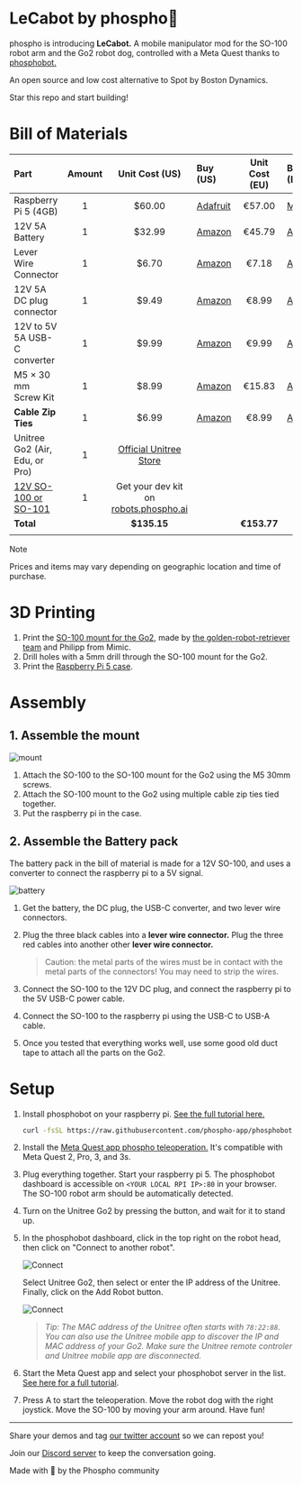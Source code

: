 # LeCabot by phospho🧪

phospho is introducing **LeCabot.** A mobile manipulator mod for the SO-100 robot arm and the Go2 robot dog, controlled with a Meta Quest thanks to [phosphobot.](https://github.com/phospho-app/phosphobot)

An open source and low cost alternative to Spot by Boston Dynamics.

Star this repo and start building!

# Bill of Materials

| Part                                                                | Amount |                                Unit Cost (US)                                 | Buy (US)                                                                                                                                                                      | Unit Cost (EU) | Buy (EU)                                                                                                  | Unit Cost (CN) | Buy (CN)                                                                                                  |
| :------------------------------------------------------------------ | :----: | :---------------------------------------------------------------------------: | :---------------------------------------------------------------------------------------------------------------------------------------------------------------------------- | :------------: | :-------------------------------------------------------------------------------------------------------- | :------------: | :-------------------------------------------------------------------------------------------------------- |
| Raspberry Pi 5 (4GB)                                                |   1    |                                    \$60.00                                    | [Adafruit](https://www.adafruit.com/product/5812)                                                                                                                             |     €57.00     | [Mouser](https://eu.mouser.com/ProductDetail/Raspberry-Pi/SC1111?qs=HoCaDK9Nz5fnLhlMNnKTiQ%3D%3D)         |      ¥410      | [Taobao](https://e.tb.cn/h.64IIvlisvAL15g8?tk=fdOVexkHECW)                                                |
| 12V 5A Battery                                                      |   1    |                                    \$32.99                                    | [Amazon](https://www.amazon.com/KBT-Rechargeable-Connector-Replacement-Security/dp/B0C242DYT1/ref=sr_1_2_sspa?)                                                               |     €45.79     | [Amazon](https://www.amazon.fr/dp/B0D5QSMW21)                                                             |      ¥70       | [Taobao](https://e.tb.cn/h.64IJNTnXwhn44BS?tk=PQQ8exkJEtR)                                                |
| Lever Wire Connector                                                |   1    |                                    \$6.70                                     | [Amazon](https://www.amazon.com/Wago-221-413-LEVER-NUTS-Conductor-Connectors/dp/B06XGYXVXR/ref=sr_1_4)                                                                        |     €7.18      | [Amazon](https://www.amazon.fr/221-413-fil-%C3%A9lectrique-connecteur-220-240-Terminal/dp/B01AKF3I58)     |     ¥3.50      | [Taobao](https://e.tb.cn/h.64r0Z6Y5jZczq5q?tk=XEaSex908q0)                                                |
| 12V 5A DC plug connector                                            |   1    |                                    \$9.49                                     | [Amazon](https://www.amazon.com/43x2pcs-Connectors-Security-Lighting-MILAPEAK/dp/B072BXB2Y8/ref=sr_1_11)                                                                      |     €8.99      | [Amazon](https://www.amazon.fr/RUNCCI-YUN-Alimentation-dalimentation-Connecteur-Surveiller/dp/B0CX44HTKZ) |     ¥3.10      | [Taobao](https://e.tb.cn/h.64IFOvrMdUVoQQX?tk=nahtexkvokE)                                                |
| 12V to 5V 5A USB-C converter                                        |   1    |                                    \$9.99                                     | [Amazon](https://www.amazon.com/Klnuoxj-Converter-Interface-Waterproof-Compatible/dp/B0CRVW7N2J?source=ps-sl-shoppingads-lpcontext&ref_=fplfs&smid=A1QRG6NHEUKUZO&gQT=0&th=1) |     €9.99      | [Amazon](https://www.amazon.fr/Greluma-convertisseur-Adaptateur-dalimentation-Compatible/dp/B0D7VDL2X6)   |      ¥20       | [1688](https://qr.1688.com/s/Eb6ykv4y)                                                                    |
| M5 × 30 mm Screw Kit                                                |   1    |                                    \$8.99                                     | [Amazon](https://www.amazon.com/Mywish-50Sets-Stainless-Washers-Spanner/dp/B0DJP888H2)                                                                                        |     €15.83     | [Amazon](https://www.amazon.fr/hexagonale-inoxydable-Entièrement-Fileté-Boulons/dp/B08RN8QY5J?th=1)       |      ¥24       | [Taobao](https://za.meest-shop.com/en/taobao/product/717340363892)                                        |
| **Cable Zip Ties**                                                  |   1    |                                    \$6.99                                     | [Amazon](https://www.amazon.com/Self-Locking-CableTies-Multi-Purpose-Management-Workshop-White/dp/B097M825XG)                                                                 |     €8.99      | [Amazon](https://www.amazon.fr/C%C3%A2ble-Plastiqu-Nylon-Attaches-4-8X300MM/dp/B0C8RDM2F4/)               |     ¥21.50     | [Alibaba (CN)](https://www.alibaba.com/product-detail/BSCI-Approved-Factory-3-6-200mm_1600754572203.html) |
| Unitree Go2 (Air, Edu, or Pro)                                      |   1    | [Official Unitree Store](https://shop.unitree.com/en-fr/products/unitree-go2) |                                                                                                                                                                               |                |                                                                                                           |                |                                                                                                           |
| [12V SO-100 or SO-101](https://github.com/TheRobotStudio/SO-ARM100) |   1    |      Get your dev kit on [robots.phospho.ai](https://robots.phospho.ai)       |                                                                                                                                                                               |                |                                                                                                           |                |                                                                                                           |
| **Total**                                                           |        |                                 **\$135.15**                                  |                                                                                                                                                                               |  **€153.77**   |                                                                                                           |  **¥552.10**   |                                                                                                           |
|                                                                     |

> [!NOTE]
> Prices and items may vary depending on geographic location and time of purchase.

# 3D Printing

1. Print the [SO-100 mount for the Go2](./3DPrintMeshes/SO-100_Go2_Mount.stl), made by [the golden-robot-retriever team](https://github.com/DominiquePaul/golden-robot-retriever) and Philipp from Mimic.
2. Drill holes with a 5mm drill through the SO-100 mount for the Go2.
3. Print the [Raspberry Pi 5 case](./3DPrintMeshes/RPi-5_case_slim_port.stl).

# Assembly

## 1. Assemble the mount

![mount](./images/assembly_1.jpeg)

1. Attach the SO-100 to the SO-100 mount for the Go2 using the M5 30mm screws.
2. Attach the SO-100 mount to the Go2 using multiple cable zip ties tied together.
3. Put the raspberry pi in the case.

## 2. Assemble the Battery pack

The battery pack in the bill of material is made for a 12V SO-100, and uses a converter to connect the raspberry pi to a 5V signal.

![battery](./images/assembly_2.jpeg)

1. Get the battery, the DC plug, the USB-C converter, and two lever wire connectors.

2. Plug the three black cables into a **lever wire connector.** Plug the three red cables into another other **lever wire connector.**

   > Caution: the metal parts of the wires must be in contact with the metal parts of the connectors! You may need to strip the wires.

3. Connect the SO-100 to the 12V DC plug, and connect the raspberry pi to the 5V USB-C power cable.

4. Connect the SO-100 to the raspberry pi using the USB-C to USB-A cable.

5. Once you tested that everything works well, use some good old duct tape to attach all the parts on the Go2.

# Setup

1.  Install phosphobot on your raspberry pi. [See the full tutorial here.](https://docs.phospho.ai/installation#setup-your-raspberry-pi)

    ```bash
    curl -fsSL https://raw.githubusercontent.com/phospho-app/phosphobot/main/install.sh | sudo bash
    ```

2.  Install the [Meta Quest app phospho teleoperation.](https://www.meta.com/en-gb/experiences/phospho-teleoperation/8873978782723478/) It's compatible with Meta Quest 2, Pro, 3, and 3s.

3.  Plug everything together. Start your raspberry pi 5. The phosphobot dashboard is accessible on `<YOUR LOCAL RPI IP>:80` in your browser. The SO-100 robot arm should be automatically detected.

4.  Turn on the Unitree Go2 by pressing the button, and wait for it to stand up.

5.  In the phosphobot dashboard, click in the top right on the robot head, then click on "Connect to another robot".

    ![Connect](./images/connect_1.png)

    Select Unitree Go2, then select or enter the IP address of the Unitree. Finally, click on the Add Robot button.

    ![Connect](./images/connect_2.png)

    > _Tip: The MAC address of the Unitree often starts with `78:22:88`. You can also use the Unitree mobile app to discover the IP and MAC address of your Go2. Make sure the Unitree remote controler and Unitree mobile app are disconnected._

6.  Start the Meta Quest app and select your phosphobot server in the list. [See here for a full tutorial](https://docs.phospho.ai/examples/teleop).

7.  Press A to start the teleoperation. Move the robot dog with the right joystick. Move the SO-100 by moving your arm around. Have fun!

---

Share your demos and tag [our twitter account](https://x.com/phospho_ai) so we can repost you!

Join our [Discord server](https://discord.gg/cbkggY6NSK) to keep the conversation going.

Made with 💚 by the Phospho community
